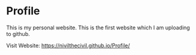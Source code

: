 # Profile
This is my personal website. This is the first website which I am uploading to github.

Visit Website: https://nivilthecivil.github.io/Profile/
